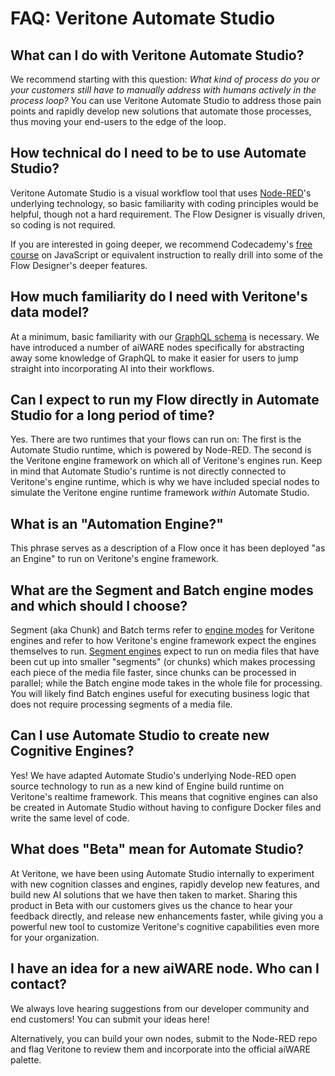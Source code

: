 # FAQ: Veritone Automate Studio

## What can I do with Veritone Automate Studio?

We recommend starting with this question: _What kind of process do you or your customers still have to manually address with humans actively in the process loop?_ You can use Veritone Automate Studio to address those pain points and rapidly develop new solutions that automate those processes, thus moving your end-users to the edge of the loop.

## How technical do I need to be to use Automate Studio?

Veritone Automate Studio is a visual workflow tool that uses [Node-RED](https://nodered.org/)'s underlying technology, so basic familiarity with coding principles would be helpful, though not a hard requirement. The Flow Designer is visually driven, so coding is not required.

If you are interested in going deeper, we recommend Codecademy's [free course](https://www.codecademy.com/learn/introduction-to-javascript) on JavaScript or equivalent instruction to really drill into some of the Flow Designer's deeper features.

## How much familiarity do I need with Veritone's data model?

At a minimum, basic familiarity with our [GraphQL schema](https://api.veritone.com/v3/graphqldocs/) is necessary. We have introduced a number of aiWARE nodes specifically for abstracting away some knowledge of GraphQL to make it easier for users to jump straight into incorporating AI into their workflows.

## Can I expect to run my Flow directly in Automate Studio for a long period of time?

Yes. There are two runtimes that your flows can run on: The first is the Automate Studio runtime, which is powered by Node-RED. The second is the Veritone engine framework on which all of Veritone's engines run. Keep in mind that Automate Studio's runtime is not directly connected to Veritone's engine runtime, which is why we have included special nodes to simulate the Veritone engine runtime framework _within_ Automate Studio.

## What is an "Automation Engine?"

This phrase serves as a description of a Flow once it has been deployed "as an Engine" to run on Veritone's engine framework.

## What are the Segment and Batch engine modes and which should I choose?

Segment (aka Chunk) and Batch terms refer to [engine modes](/developer/engines/processing-modes/) for Veritone engines and refer to how Veritone's engine framework expect the engines themselves to run. [Segment engines](developer/engines/processing-modes/segment-processing/) expect to run on media files that have been cut up into smaller "segments" (or chunks) which makes processing each piece of the media file faster, since chunks can be processed in parallel; while the Batch engine mode takes in the whole file for processing. You will likely find Batch engines useful for executing business logic that does not require processing segments of a media file.

## Can I use Automate Studio to create new Cognitive Engines?

Yes! We have adapted Automate Studio's underlying Node-RED open source technology to run as a new kind of Engine build runtime on Veritone's realtime framework. This means that cognitive engines can also be created in Automate Studio without having to configure Docker files and write the same level of code.

## What does "Beta" mean for Automate Studio?

At Veritone, we have been using Automate Studio internally to experiment with new cognition classes and engines, rapidly develop new features, and build new AI solutions that we have then taken to market. Sharing this product in Beta with our customers gives us the chance to hear your feedback directly, and release new enhancements faster, while giving you a powerful new tool to customize Veritone's cognitive capabilities even more for your organization.

## I have an idea for a new aiWARE node. Who can I contact?

We always love hearing suggestions from our developer community and end customers! You can submit your ideas here!

Alternatively, you can build your own nodes, submit to the Node-RED repo and flag Veritone to review them and incorporate into the official aiWARE palette.
